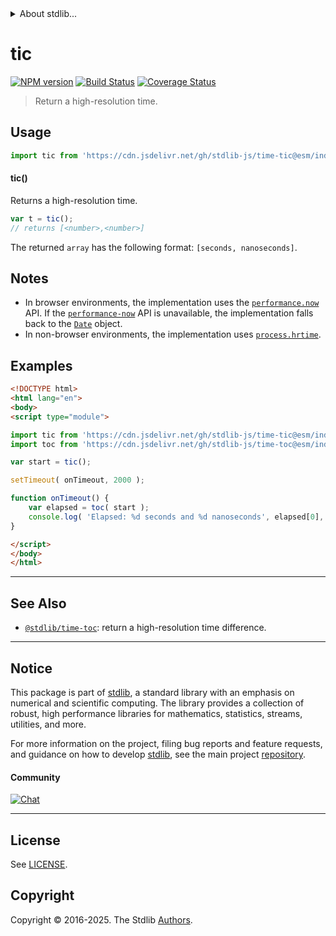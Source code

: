 <!--

@license Apache-2.0

Copyright (c) 2018 The Stdlib Authors.

Licensed under the Apache License, Version 2.0 (the "License");
you may not use this file except in compliance with the License.
You may obtain a copy of the License at

   http://www.apache.org/licenses/LICENSE-2.0

Unless required by applicable law or agreed to in writing, software
distributed under the License is distributed on an "AS IS" BASIS,
WITHOUT WARRANTIES OR CONDITIONS OF ANY KIND, either express or implied.
See the License for the specific language governing permissions and
limitations under the License.

-->


<details>
  <summary>
    About stdlib...
  </summary>
  <p>We believe in a future in which the web is a preferred environment for numerical computation. To help realize this future, we've built stdlib. stdlib is a standard library, with an emphasis on numerical and scientific computation, written in JavaScript (and C) for execution in browsers and in Node.js.</p>
  <p>The library is fully decomposable, being architected in such a way that you can swap out and mix and match APIs and functionality to cater to your exact preferences and use cases.</p>
  <p>When you use stdlib, you can be absolutely certain that you are using the most thorough, rigorous, well-written, studied, documented, tested, measured, and high-quality code out there.</p>
  <p>To join us in bringing numerical computing to the web, get started by checking us out on <a href="https://github.com/stdlib-js/stdlib">GitHub</a>, and please consider <a href="https://opencollective.com/stdlib">financially supporting stdlib</a>. We greatly appreciate your continued support!</p>
</details>

# tic

[![NPM version][npm-image]][npm-url] [![Build Status][test-image]][test-url] [![Coverage Status][coverage-image]][coverage-url] <!-- [![dependencies][dependencies-image]][dependencies-url] -->

> Return a high-resolution time.



<section class="usage">

## Usage

```javascript
import tic from 'https://cdn.jsdelivr.net/gh/stdlib-js/time-tic@esm/index.mjs';
```

#### tic()

Returns a high-resolution time.

```javascript
var t = tic();
// returns [<number>,<number>]
```

The returned `array` has the following format: `[seconds, nanoseconds]`.

</section>

<!-- /.usage -->

<section class="notes">

## Notes

-   In browser environments, the implementation uses the [`performance.now`][performance-now] API. If the [`performance-now`][performance-now] API is unavailable, the implementation falls back to the [`Date`][date] object.
-   In non-browser environments, the implementation uses [`process.hrtime`][process-hrtime].

</section>

<!-- /.notes -->

<section class="examples">

## Examples

<!-- eslint no-undef: "error" -->

```html
<!DOCTYPE html>
<html lang="en">
<body>
<script type="module">

import tic from 'https://cdn.jsdelivr.net/gh/stdlib-js/time-tic@esm/index.mjs';
import toc from 'https://cdn.jsdelivr.net/gh/stdlib-js/time-toc@esm/index.mjs';

var start = tic();

setTimeout( onTimeout, 2000 );

function onTimeout() {
    var elapsed = toc( start );
    console.log( 'Elapsed: %d seconds and %d nanoseconds', elapsed[0], elapsed[1] );
}

</script>
</body>
</html>
```

</section>

<!-- /.examples -->

<!-- Section for related `stdlib` packages. Do not manually edit this section, as it is automatically populated. -->

<section class="related">

* * *

## See Also

-   <span class="package-name">[`@stdlib/time-toc`][@stdlib/time/toc]</span><span class="delimiter">: </span><span class="description">return a high-resolution time difference.</span>

</section>

<!-- /.related -->

<!-- Section for all links. Make sure to keep an empty line after the `section` element and another before the `/section` close. -->


<section class="main-repo" >

* * *

## Notice

This package is part of [stdlib][stdlib], a standard library with an emphasis on numerical and scientific computing. The library provides a collection of robust, high performance libraries for mathematics, statistics, streams, utilities, and more.

For more information on the project, filing bug reports and feature requests, and guidance on how to develop [stdlib][stdlib], see the main project [repository][stdlib].

#### Community

[![Chat][chat-image]][chat-url]

---

## License

See [LICENSE][stdlib-license].


## Copyright

Copyright &copy; 2016-2025. The Stdlib [Authors][stdlib-authors].

</section>

<!-- /.stdlib -->

<!-- Section for all links. Make sure to keep an empty line after the `section` element and another before the `/section` close. -->

<section class="links">

[npm-image]: http://img.shields.io/npm/v/@stdlib/time-tic.svg
[npm-url]: https://npmjs.org/package/@stdlib/time-tic

[test-image]: https://github.com/stdlib-js/time-tic/actions/workflows/test.yml/badge.svg?branch=main
[test-url]: https://github.com/stdlib-js/time-tic/actions/workflows/test.yml?query=branch:main

[coverage-image]: https://img.shields.io/codecov/c/github/stdlib-js/time-tic/main.svg
[coverage-url]: https://codecov.io/github/stdlib-js/time-tic?branch=main

<!--

[dependencies-image]: https://img.shields.io/david/stdlib-js/time-tic.svg
[dependencies-url]: https://david-dm.org/stdlib-js/time-tic/main

-->

[chat-image]: https://img.shields.io/gitter/room/stdlib-js/stdlib.svg
[chat-url]: https://app.gitter.im/#/room/#stdlib-js_stdlib:gitter.im

[stdlib]: https://github.com/stdlib-js/stdlib

[stdlib-authors]: https://github.com/stdlib-js/stdlib/graphs/contributors

[umd]: https://github.com/umdjs/umd
[es-module]: https://developer.mozilla.org/en-US/docs/Web/JavaScript/Guide/Modules

[deno-url]: https://github.com/stdlib-js/time-tic/tree/deno
[deno-readme]: https://github.com/stdlib-js/time-tic/blob/deno/README.md
[umd-url]: https://github.com/stdlib-js/time-tic/tree/umd
[umd-readme]: https://github.com/stdlib-js/time-tic/blob/umd/README.md
[esm-url]: https://github.com/stdlib-js/time-tic/tree/esm
[esm-readme]: https://github.com/stdlib-js/time-tic/blob/esm/README.md
[branches-url]: https://github.com/stdlib-js/time-tic/blob/main/branches.md

[stdlib-license]: https://raw.githubusercontent.com/stdlib-js/time-tic/main/LICENSE

[performance-now]: https://developer.mozilla.org/en-US/docs/Web/API/Performance/now

[date]: https://developer.mozilla.org/en-US/docs/Web/JavaScript/Reference/Global_Objects/Date/now

[process-hrtime]: https://nodejs.org/api/process.html#process_process_hrtime_time

<!-- <related-links> -->

[@stdlib/time/toc]: https://github.com/stdlib-js/time-toc/tree/esm

<!-- </related-links> -->

</section>

<!-- /.links -->
